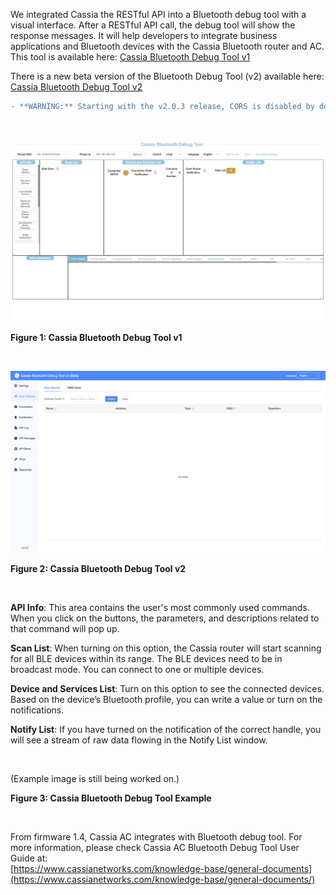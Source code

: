 We integrated Cassia the RESTful API into a Bluetooth debug tool with a visual interface. After a
RESTful API call, the debug tool will show the response messages. It will help developers to
integrate business applications and Bluetooth devices with the Cassia Bluetooth router and
AC. This tool is available here: [Cassia Bluetooth Debug Tool v1](http://www.bluetooth.tech/debugger)

There is a new beta version of the Bluetooth Debug Tool (v2) available here:
[Cassia Bluetooth Debug Tool v2](http://www.bluetooth.tech/debugger2/dist)

```diff
- **WARNING:** Starting with the v2.0.3 release, CORS is disabled by default on AC and Router. When using this Bluetooth Debug Tool, please set ‘Access Control Allow Origin’ in the console setting. Please refer to [Debugger2-Troubleshooting](http://www.bluetooth.tech/debugger2/dist/Debugger2-Troubleshooting.pdf) for detailed instructions. If using Chrome version>=94, please copy this link and open it in Chrome chrome://flags/#block-insecure-private-network-requests is set to Disabled.
```

<br />

![Figure 1](https://github.com/CassiaNetworks/CassiaSDKGuideResources/blob/master/images/debug_toolv1.png)

**Figure 1: Cassia Bluetooth Debug Tool v1**

<br />

![Figure 2](https://github.com/CassiaNetworks/CassiaSDKGuideResources/blob/master/images/debug_toolv2.png)

**Figure 2: Cassia Bluetooth Debug Tool v2**

<br />

**API Info**: This area contains the user's most commonly used commands. When you click on
the buttons, the parameters, and descriptions related to that command will pop up.

**Scan List**: When turning on this option, the Cassia router will start scanning for all BLE devices within its range. The BLE devices need to be in broadcast mode. You can connect to
one or multiple devices.

**Device and Services List**: Turn on this option to see the connected devices. Based on the
device’s Bluetooth profile, you can write a value or turn on the notifications.

**Notify List**: If you have turned on the notification of the correct handle, you will see a stream
of raw data flowing in the Notify List window.

<br />

(Example image is still being worked on.)

**Figure 3: Cassia Bluetooth Debug Tool Example**

<br />

From firmware 1.4, Cassia AC integrates with Bluetooth debug tool. For more information, please
check Cassia AC Bluetooth Debug Tool User Guide at: <br />
[https://www.cassianetworks.com/knowledge-base/general-documents](https://www.cassianetworks.com/knowledge-base/general-documents/)